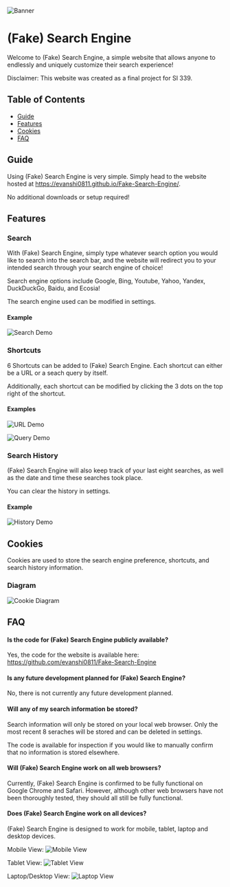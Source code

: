 
![Banner](./images/Banner.png)


# (Fake) Search Engine

Welcome to (Fake) Search Engine, a simple website that allows anyone to endlessly and uniquely customize their search experience!

Disclaimer: This website was created as a final project for SI 339.
## Table of Contents

- [Guide](#Guide)
- [Features](#Features)
- [Cookies](#Cookies)
- [FAQ](#FAQ)
## Guide

Using (Fake) Search Engine is very simple. Simply head to the website hosted at https://evanshi0811.github.io/Fake-Search-Engine/.

No additional downloads or setup required!
## Features

### Search

With (Fake) Search Engine, simply type whatever search option you would like to search into the search bar, and the website will redirect you to your intended search through your search engine of choice!

Search engine options include Google, Bing, Youtube, Yahoo, Yandex, DuckDuckGo, Baidu, and Ecosia!

The search engine used can be modified in settings.

#### Example

![Search Demo](./images/Search.gif)

### Shortcuts

6 Shortcuts can be added to (Fake) Search Engine. Each shortcut can either be a URL or a seach query by itself.

Additionally, each shortcut can be modified by clicking the 3 dots on the top right of the shortcut.

#### Examples

![URL Demo](./images/URL.gif)

![Query Demo](./images/Query.gif)

### Search History

(Fake) Search Engine will also keep track of your last eight searches, as well as the date and time these searches took place.

You can clear the history in settings.

#### Example

![History Demo](./images/History.gif)

## Cookies

Cookies are used to store the search engine preference, shortcuts, and search history information.

### Diagram

![Cookie Diagram](./images/Diagram.png)
## FAQ

#### Is the code for (Fake) Search Engine publicly available?

Yes, the code for the website is available here: https://github.com/evanshi0811/Fake-Search-Engine

#### Is any future development planned for (Fake) Search Engine?

No, there is not currently any future development planned.

#### Will any of my search information be stored?

Search information will only be stored on your local web browser. Only the most recent 8 seraches will be stored and can be deleted in settings.

The code is available for inspection if you would like to manually confirm that no information is stored elsewhere.

#### Will (Fake) Search Engine work on all web browsers?

Currently, (Fake) Search Engine is confirmed to be fully functional on Google Chrome and Safari. However, although other web browsers have not been thoroughly tested, they should all still be fully functional.

#### Does (Fake) Search Engine work on all devices?

(Fake) Search Engine is designed to work for mobile, tablet, laptop and desktop devices.

Mobile View:
![Mobile View](./images/Mobile.png)

Tablet View:
![Tablet View](./images/Tablet.png)

Laptop/Desktop View:
![Laptop View](./images/Laptop.png)
